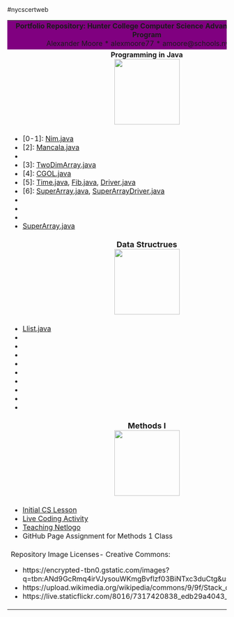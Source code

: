 <html>
      <head></head>
      <body>
#nycscertweb
<table>
<tr><td align=center bgcolor=800080><b>       Portfolio Repository: Hunter College Computer Science Advanced Certificate Program</b>
      <br> Alexander Moore * alexmoore77 * amoore@schools.nyc.gov</font>
            </td></tr>
      <tr><td align=center><b>Programming in Java</b><br><img src="https://live.staticflickr.com/8016/7317420838_edb29a4043_b.jpg" width=150></td></tr>
<tr><td><ul>
      <li>[0-1]:  <a href="https://github.com/hunter-teacher-cert/work_csci70900-alexmoore77/blob/master/1/Nim.java">Nim.java</a>            
      <li>[2]:  <a href="https://github.com/hunter-teacher-cert/work_csci70900-alexmoore77/blob/master/2/Mancala.java">Mancala.java</a></li>
<li></li>
            <li>[3]: <a href="https://github.com/hunter-teacher-cert/work_csci70900-alexmoore77/blob/master/3/TwoDimArray.java">TwoDimArray.java</a></li>
            <li>[4]: <a href="https://github.com/hunter-teacher-cert/work_csci70900-alexmoore77/blob/master/4/CGOL.java">CGOL.java</a></li>
            <li>[5]: <a href="https://github.com/hunter-teacher-cert/work_csci70900-alexmoore77/blob/master/5/Time.java">Time.java</a>, <a href="https://github.com/hunter-teacher-cert/work_csci70900-alexmoore77/blob/master/5/Fib.java">Fib.java</a>, <a href="https://github.com/hunter-teacher-cert/work_csci70900-alexmoore77/blob/master/5/Driver.java">Driver.java</a></li>
            <li>[6]: <a href="https://github.com/hunter-teacher-cert/work_csci70900-alexmoore77/blob/master/6/SuperArray.java">SuperArray.java</a>, <a href="https://github.com/hunter-teacher-cert/work_csci70900-alexmoore77/blob/master/6/SuperArrayDriver.java">SuperArrayDriver.java</a></li>
            <li></li>
            <li></li>
            <li></li>
            <li><a href="https://github.com/hunter-teacher-cert/csci70900-summer2021/blob/main/daily/6/SuperArray.java">SuperArray.java</a></li>
            </ul>
      </td></tr><tr><td align=center><font size=+1><b>Data Structrues</b><br><img src="https://upload.wikimedia.org/wikipedia/commons/9/9f/Stack_data_structure.gif" width=150></b>
      </td></tr><tr><td><ul>
            <li><a href="https://github.com/hunter-teacher-cert/csci70300-summer-2021/blob/main/code/lists/Llist.java">Llist.java</a>
            </li>
            <li></li>
            <li></li>
            <li></li>
            <li></li>
            <li></li>
            <li></li>
            <li></li>
            <li></li>
            <li></li>
      </ul>
      </td></tr><tr><td align=center> 
      <font size=+1><b>Methods I</b></font> <br>
      <img src="https://encrypted-tbn0.gstatic.com/images?q=tbn:ANd9GcRmq4irVJysouWKmgBvflzf03BiNTxc3duCtg&usqp=CAU" width=150></td></tr>
      <tr><td>
            <ul><li><a href="">Initial CS Lesson</a></li>
            <li><a href="https://github.com/hunter-teacher-cert/work_csci70900-alexmoore77/blob/master/meth1/LiveCodingNotesAssignment2MethodsAlexMoore7-14-21.pdf">Live Coding Activity</a></li>
      <li><a href="https://github.com/hunter-teacher-cert/work_csci70900-alexmoore77/blob/master/meth1/teachingNetlogo.txt">Teaching Netlogo</a></li>
      <li> GitHub Page Assignment for Methods 1 Class</li>
      </ul>
      </td></tr>
      <tr><td>Repository Image Licenses- Creative Commons:<br>
      <ul>      
          <li>  https://encrypted-tbn0.gstatic.com/images?q=tbn:ANd9GcRmq4irVJysouWKmgBvflzf03BiNTxc3duCtg&usqp=CAU
            <li>https://upload.wikimedia.org/wikipedia/commons/9/9f/Stack_data_structure.gif
            <li>https://live.staticflickr.com/8016/7317420838_edb29a4043_b.jpg
            </ul></td></tr></table></body></html>
